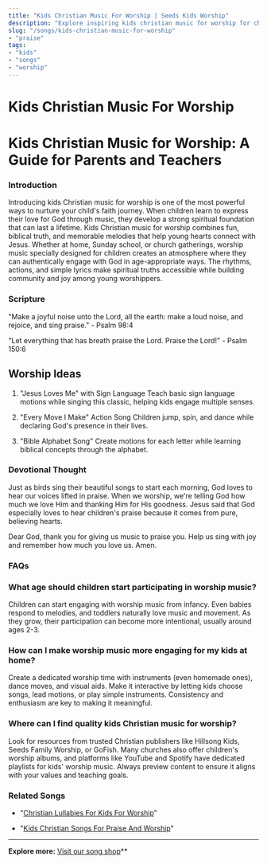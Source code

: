 ```yaml
---
title: "Kids Christian Music For Worship | Seeds Kids Worship"
description: "Explore inspiring kids christian music for worship for children's worship and faith development. Biblical music resources for families and ministry."
slug: "/songs/kids-christian-music-for-worship"
- "praise"
tags:
- "kids"
- "songs"
- "worship"
---
```


# Kids Christian Music For Worship

# Kids Christian Music for Worship: A Guide for Parents and Teachers

### Introduction
Introducing kids Christian music for worship is one of the most powerful ways to nurture your child's faith journey. When children learn to express their love for God through music, they develop a strong spiritual foundation that can last a lifetime. Kids Christian music for worship combines fun, biblical truth, and memorable melodies that help young hearts connect with Jesus. Whether at home, Sunday school, or church gatherings, worship music specially designed for children creates an atmosphere where they can authentically engage with God in age-appropriate ways. The rhythms, actions, and simple lyrics make spiritual truths accessible while building community and joy among young worshippers.

### Scripture
"Make a joyful noise unto the Lord, all the earth: make a loud noise, and rejoice, and sing praise." - Psalm 98:4

"Let everything that has breath praise the Lord. Praise the Lord!" - Psalm 150:6

## Worship Ideas
1. "Jesus Loves Me" with Sign Language
Teach basic sign language motions while singing this classic, helping kids engage multiple senses.

2. "Every Move I Make" Action Song
Children jump, spin, and dance while declaring God's presence in their lives.

3. "Bible Alphabet Song"
Create motions for each letter while learning biblical concepts through the alphabet.

### Devotional Thought
Just as birds sing their beautiful songs to start each morning, God loves to hear our voices lifted in praise. When we worship, we're telling God how much we love Him and thanking Him for His goodness. Jesus said that God especially loves to hear children's praise because it comes from pure, believing hearts.

Dear God, thank you for giving us music to praise you. Help us sing with joy and remember how much you love us. Amen.

### FAQs

### What age should children start participating in worship music?
Children can start engaging with worship music from infancy. Even babies respond to melodies, and toddlers naturally love music and movement. As they grow, their participation can become more intentional, usually around ages 2-3.

### How can I make worship music more engaging for my kids at home?
Create a dedicated worship time with instruments (even homemade ones), dance moves, and visual aids. Make it interactive by letting kids choose songs, lead motions, or play simple instruments. Consistency and enthusiasm are key to making it meaningful.

### Where can I find quality kids Christian music for worship?
Look for resources from trusted Christian publishers like Hillsong Kids, Seeds Family Worship, or GoFish. Many churches also offer children's worship albums, and platforms like YouTube and Spotify have dedicated playlists for kids' worship music. Always preview content to ensure it aligns with your values and teaching goals.

### Related Songs

- "[Christian Lullabies For Kids For Worship](/songs/christian-lullabies-for-kids-for-worship/)"

- "[Kids Christian Songs For Praise And Worship](/songs/kids-christian-songs-for-praise-and-worship/)"

---

**Explore more:** [Visit our song shop](https://seedskidsworship.com/shop)**

<!-- Schema Markup -->
<script type="application/ld+json">
{
  "@context": "https://schema.org",
  "@type": "MusicRecording",
  "name": "Kids Christian Music For Worship",
  "byArtist": {
    "@type": "MusicGroup",
    "name": "Seeds Kids Worship"
  },
  "isFamilyFriendly": true,
  "url": "https://seedskidsworship.com/songs/kids-christian-music-for-worship/"
}
</script>
